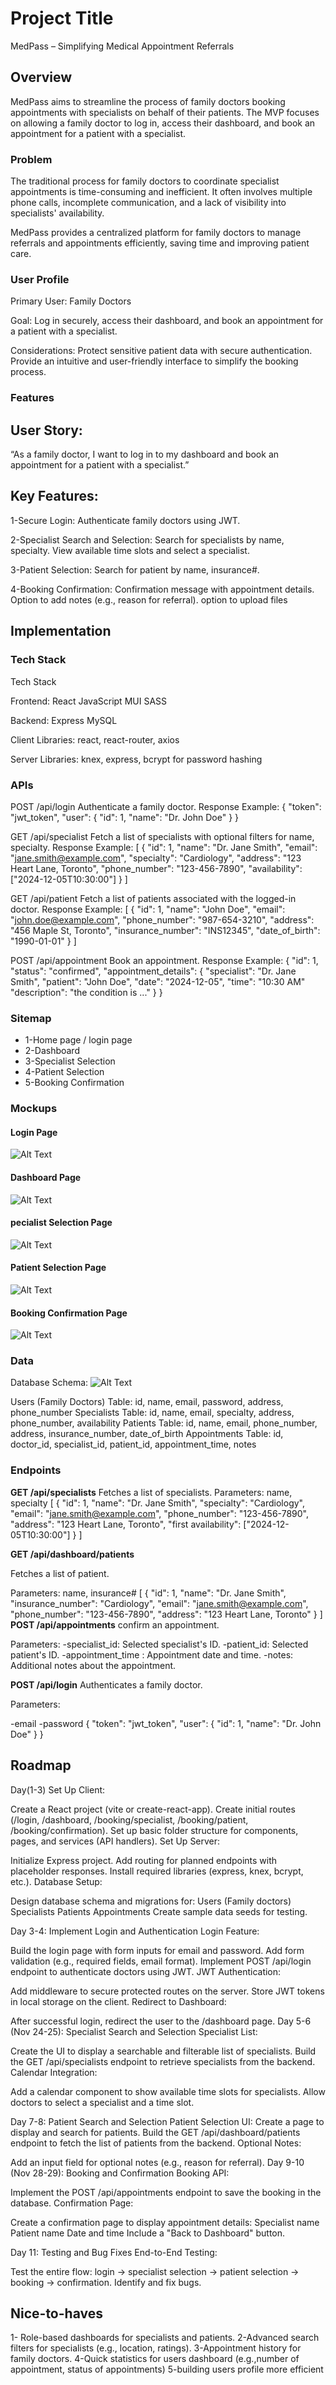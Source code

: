 # Project Title
MedPass – Simplifying Medical Appointment Referrals

## Overview

MedPass aims to streamline the process of family doctors booking appointments with specialists on behalf of their patients. The MVP focuses on allowing a family doctor to log in, access their dashboard, and book an appointment for a patient with a specialist.

### Problem 

The traditional process for family doctors to coordinate specialist appointments is time-consuming and inefficient. It often involves multiple phone calls, incomplete communication, and a lack of visibility into specialists' availability.

MedPass provides a centralized platform for family doctors to manage referrals and appointments efficiently, saving time and improving patient care.


### User Profile

Primary User: Family Doctors

Goal:
Log in securely, access their dashboard, and book an appointment for a patient with a specialist.

Considerations:
Protect sensitive patient data with secure authentication.
Provide an intuitive and user-friendly interface to simplify the booking process.


### Features

## User Story:
“As a family doctor, I want to log in to my dashboard and book an appointment for a patient with a specialist.”

## Key Features:

1-Secure Login:
Authenticate family doctors using JWT.

2-Specialist Search and Selection:
Search for specialists by name, specialty.
View available time slots and select a specialist.

3-Patient Selection:
Search for patient by name, insurance#.


4-Booking Confirmation:
Confirmation message with appointment details.
Option to add notes (e.g., reason for referral).
option to upload files 

## Implementation

### Tech Stack

Tech Stack

Frontend:
React
JavaScript
MUI
SASS

Backend:
Express
MySQL

Client Libraries:
react, react-router, axios

Server Libraries:
knex, express, bcrypt for password hashing


### APIs

POST /api/login
Authenticate a family doctor.
Response Example:
{ "token": "jwt_token", "user": { "id": 1, "name": "Dr. John Doe" } }


GET /api/specialist
Fetch a list of specialists with optional filters for name, specialty.
Response Example:
[
  {
    "id": 1,
    "name": "Dr. Jane Smith",
    "email": "jane.smith@example.com",
    "specialty": "Cardiology",
    "address": "123 Heart Lane, Toronto",
    "phone_number": "123-456-7890",
    "availability": ["2024-12-05T10:30:00"]
  }
]

GET /api/patient
Fetch a list of patients associated with the logged-in doctor.
Response Example:
[
  {
    "id": 1,
    "name": "John Doe",
    "email": "john.doe@example.com",
    "phone_number": "987-654-3210",
    "address": "456 Maple St, Toronto",
    "insurance_number": "INS12345",
    "date_of_birth": "1990-01-01"
  }
]

POST /api/appointment
Book an appointment.
Response Example:
{
  "id": 1,
  "status": "confirmed",
  "appointment_details": {
    "specialist": "Dr. Jane Smith",
    "patient": "John Doe",
    "date": "2024-12-05",
    "time": "10:30 AM"
    "description": "the condition is ..."
  }
}

### Sitemap

- 1-Home page / login page
- 2-Dashboard
- 3-Specialist Selection
- 4-Patient Selection
- 5-Booking Confirmation

### Mockups

#### Login Page
![Alt Text](/src/assets/proposal/login.png)

#### Dashboard Page
![Alt Text](/src/assets/proposal/dashboard.png)

#### pecialist Selection Page
![Alt Text](/src/assets/proposal/specialists-selection.png)

#### Patient Selection Page
![Alt Text](/src/assets/proposal/patient-selection.png)

#### Booking Confirmation Page
![Alt Text](/src/assets/proposal/booking-confirmation.png)


### Data

Database Schema:
![Alt Text](/src/assets/proposal/db_diagram.png)

Users (Family Doctors) Table:
id, name, email, password, address, phone_number
Specialists Table:
id, name, email, specialty, address, phone_number, availability
Patients Table:
id, name, email, phone_number, address, insurance_number, date_of_birth
Appointments Table:
id, doctor_id, specialist_id, patient_id, appointment_time, notes

### Endpoints

**GET /api/specialists**
Fetches a list of specialists.
Parameters:
name, specialty 
[
  {
    "id": 1,
    "name": "Dr. Jane Smith",
    "specialty": "Cardiology",
    "email": "jane.smith@example.com",
    "phone_number": "123-456-7890",
    "address": "123 Heart Lane, Toronto",
    "first availability": ["2024-12-05T10:30:00"]
  }
]

**GET /api/dashboard/patients**

Fetches a list of patient.

Parameters:
name, insurance# 
[
  {
    "id": 1,
    "name": "Dr. Jane Smith",
    "insurance_number": "Cardiology",
    "email": "jane.smith@example.com",
    "phone_number": "123-456-7890",
    "address": "123 Heart Lane, Toronto"
  }
]
**POST /api/appointments**
confirm an appointment.

Parameters:
-specialist_id: Selected specialist's ID.
-patient_id: Selected patient's ID.
-appointment_time : Appointment date and time.
-notes: Additional notes about the appointment.

**POST /api/login**
Authenticates a family doctor.

Parameters:

-email
-password
{
  "token": "jwt_token",
  "user": { "id": 1, "name": "Dr. John Doe" }
}


## Roadmap

Day(1-3) Set Up Client:

Create a React project (vite or create-react-app).
Create initial routes (/login, /dashboard, /booking/specialist, /booking/patient, /booking/confirmation).
Set up basic folder structure for components, pages, and services (API handlers).
Set Up Server:

Initialize Express project.
Add routing for planned endpoints with placeholder responses.
Install required libraries (express, knex, bcrypt, etc.).
Database Setup:

Design database schema and migrations for:
Users (Family doctors)
Specialists
Patients
Appointments
Create sample data seeds for testing.


Day 3-4: Implement Login and Authentication
Login Feature:

Build the login page with form inputs for email and password.
Add form validation (e.g., required fields, email format).
Implement POST /api/login endpoint to authenticate doctors using JWT.
JWT Authentication:

Add middleware to secure protected routes on the server.
Store JWT tokens in local storage on the client.
Redirect to Dashboard:

After successful login, redirect the user to the /dashboard page.
Day 5-6 (Nov 24-25): Specialist Search and Selection
Specialist List:

Create the UI to display a searchable and filterable list of specialists.
Build the GET /api/specialists endpoint to retrieve specialists from the backend.
Calendar Integration:

Add a calendar component to show available time slots for specialists.
Allow doctors to select a specialist and a time slot.

Day 7-8: Patient Search and Selection
Patient Selection UI:
Create a page to display and search for patients.
Build the GET /api/dashboard/patients endpoint to fetch the list of patients from the backend.
Optional Notes:

Add an input field for optional notes (e.g., reason for referral).
Day 9-10 (Nov 28-29): Booking and Confirmation
Booking API:

Implement the POST /api/appointments endpoint to save the booking in the database.
Confirmation Page:

Create a confirmation page to display appointment details:
Specialist name
Patient name
Date and time
Include a "Back to Dashboard" button.

Day 11: Testing and Bug Fixes
End-to-End Testing:

Test the entire flow: login → specialist selection → patient selection → booking → confirmation.
Identify and fix bugs.

## Nice-to-haves

1- Role-based dashboards for specialists and patients.
2-Advanced search filters for specialists (e.g., location, ratings).
3-Appointment history for family doctors.
4-Quick statistics for users dashboard (e.g.,number of appointment, status of appointments)
5-building users profile more efficient

